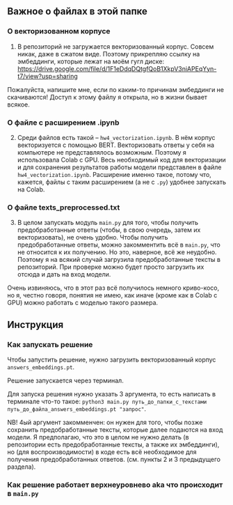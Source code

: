 ## Важное о файлах в этой папке

### О векторизованном корпусе

1. В репозиторий не загружается векторизованный корпус. Совсем никак, даже в сжатом виде. Поэтому прикрепляю ссылку на эмбеддинги, которые лежат на моём гугл диске: https://drive.google.com/file/d/1F1eDdqDQtgfQoB1XkpV3niAPEqYyn-t7/view?usp=sharing

Пожалуйста, напишите мне, если по каким-то причинам эмбеддинги не скачиваются! Доступ к этому файлу я открыла, но в жизни бывает всякое.

### О файле с расширением .ipynb

2. Среди файлов есть такой – `hw4_vectorization.ipynb`. В нём корпус векторизуется с помощью BERT. Векторизовать ответы у себя на компьютере не представлялось возможным. Поэтому я использовала Colab с GPU. Весь необходимый код для векторизации и для сохранения результатов работы модели представлен в файле `hw4_vectorization.ipynb`. Расширение именно такое, потому что, кажется, файлы с таким расширением (а не с `.py`) удобнее запускать на Colab.

### О файле texts_preprocessed.txt

3. В целом запускать модуль `main.py` для того, чтобы получить предобработанные ответы (чтобы, в свою очередь, затем их векторизовать), не очень удобно. Чтобы получить предобработанные ответы, можно закомментить всё в `main.py`, что не относится к их получению. Но это, наверное, всё же неудобно. Поэтому я на всякий случай загрузила предобработанные тексты в репозиторий. При проверке можно будет просто загрузить их отсюда и дать на вход модели.

Очень извиняюсь, что в этот раз всё получилось немного криво-косо, но я, честно говоря, понятия не имею, как иначе (кроме как в Colab с GPU) можно работать с моделью такого размера.

## Инструкция

### Как запускать решение

Чтобы запустить решение, нужно загрузить векторизованный корпус `answers_embeddings.pt`.

Решение запускается через терминал.

Для запуска решения нужно указать 3 аргумента, то есть написать в терминале что-то такое: `python3 main.py путь_до_папки_с_текстами путь_до_файла_answers_embeddings.pt "запрос"`.

NB! 4ый аргумент закомменчен: он нужен для того, чтобы позже сохранить предобработанные тексты, которые далее подаются на вход модели. Я предполагаю, что это в целом не нужно делать (в репозитории есть предобработанные тексты, а также их эмбеддинги), но (для воспроизводимости) в коде есть всё необходимое для получения предобработанных ответов. (см. пункты 2 и 3 предыдущего раздела).

### Как решение работает верхнеуровнево aka что происходит в `main.py`

